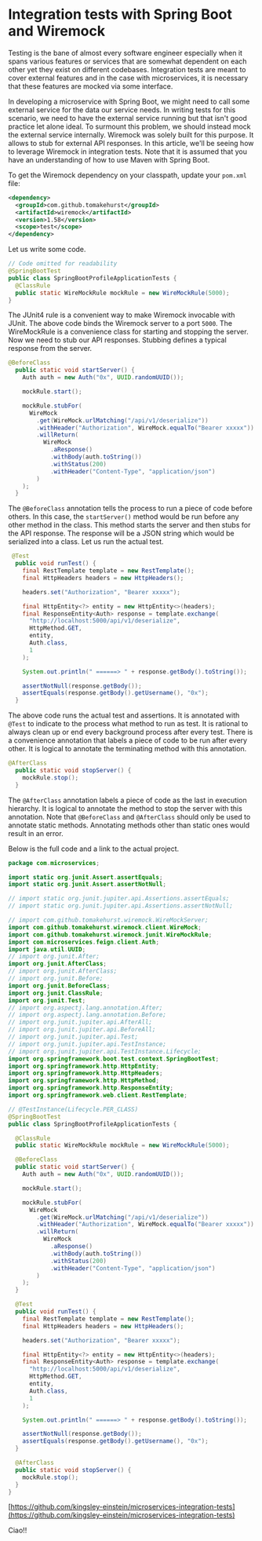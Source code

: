 # Integration tests with Spring Boot and Wiremock

Testing is the bane of almost every software engineer especially when it spans various features or services that are somewhat dependent on each other yet they exist on different codebases. Integration tests are meant to cover external features and in the case with microservices, it is necessary that these features are mocked via some interface.

In developing a microservice with Spring Boot, we might need to call some external service for the data our service needs. In writing tests for this scenario, we need to have the external service running but that isn't good practice let alone ideal. To surmount this problem, we should instead mock the external service internally. Wiremock was solely built for this purpose. It allows to stub for external API responses. In this article, we'll be seeing how to leverage Wiremock in integration tests. Note that it is assumed that you have an understanding of how to use Maven with Spring Boot.

To get the Wiremock dependency on your classpath, update your `pom.xml` file:

```xml
<dependency>
  <groupId>com.github.tomakehurst</groupId>
  <artifactId>wiremock</artifactId>
  <version>1.58</version>
  <scope>test</scope>
</dependency>
```

Let us write some code.

```java
// Code omitted for readability
@SpringBootTest
public class SpringBootProfileApplicationTests {
  @ClassRule
  public static WireMockRule mockRule = new WireMockRule(5000);
}
```

The JUnit4 rule is a convenient way to make Wiremock invocable with JUnit. The above code binds the Wiremock server to a port `5000`. The WireMockRule is a convenience class for starting and stopping the server. Now we need to stub our API responses. Stubbing defines a typical response from the server.

```java
@BeforeClass
  public static void startServer() {
    Auth auth = new Auth("0x", UUID.randomUUID());

    mockRule.start();

    mockRule.stubFor(
      WireMock
        .get(WireMock.urlMatching("/api/v1/deserialize"))
        .withHeader("Authorization", WireMock.equalTo("Bearer xxxxx"))
        .willReturn(
          WireMock
            .aResponse()
            .withBody(auth.toString())
            .withStatus(200)
            .withHeader("Content-Type", "application/json")
        )
    );
  }
```

The `@BeforeClass` annotation tells the process to run a piece of code before others. In this case, the `startServer()` method would be run before any other method in the class. This method starts the server and then stubs for the API response. The response will be a JSON string which would be serialized into a class. Let us run the actual test.

```java
 @Test
  public void runTest() {
    final RestTemplate template = new RestTemplate();
    final HttpHeaders headers = new HttpHeaders();

    headers.set("Authorization", "Bearer xxxxx");

    final HttpEntity<?> entity = new HttpEntity<>(headers);
    final ResponseEntity<Auth> response = template.exchange(
      "http://localhost:5000/api/v1/deserialize",
      HttpMethod.GET,
      entity,
      Auth.class,
      1
    );

    System.out.println(" ======> " + response.getBody().toString());

    assertNotNull(response.getBody());
    assertEquals(response.getBody().getUsername(), "0x");
  }
```

The above code runs the actual test and assertions. It is annotated with `@Test` to indicate to the process what method to run as test. It is rational to always clean up or end every background process after every test. There is a convenience annotation that labels a piece of code to be run after every other. It is logical to annotate the terminating method with this annotation.

```java
@AfterClass
  public static void stopServer() {
    mockRule.stop();
  }
```

The `@AfterClass` annotation labels a piece of code as the last in execution hierarchy. It is logical to annotate the method to stop the server with this annotation. Note that `@BeforeClass` and `@AfterClass` should only be used to annotate static methods. Annotating methods other than static ones would result in an error.

Below is the full code and a link to the actual project.

```java
package com.microservices;

import static org.junit.Assert.assertEquals;
import static org.junit.Assert.assertNotNull;

// import static org.junit.jupiter.api.Assertions.assertEquals;
// import static org.junit.jupiter.api.Assertions.assertNotNull;

// import com.github.tomakehurst.wiremock.WireMockServer;
import com.github.tomakehurst.wiremock.client.WireMock;
import com.github.tomakehurst.wiremock.junit.WireMockRule;
import com.microservices.feign.client.Auth;
import java.util.UUID;
// import org.junit.After;
import org.junit.AfterClass;
// import org.junit.AfterClass;
// import org.junit.Before;
import org.junit.BeforeClass;
import org.junit.ClassRule;
import org.junit.Test;
// import org.aspectj.lang.annotation.After;
// import org.aspectj.lang.annotation.Before;
// import org.junit.jupiter.api.AfterAll;
// import org.junit.jupiter.api.BeforeAll;
// import org.junit.jupiter.api.Test;
// import org.junit.jupiter.api.TestInstance;
// import org.junit.jupiter.api.TestInstance.Lifecycle;
import org.springframework.boot.test.context.SpringBootTest;
import org.springframework.http.HttpEntity;
import org.springframework.http.HttpHeaders;
import org.springframework.http.HttpMethod;
import org.springframework.http.ResponseEntity;
import org.springframework.web.client.RestTemplate;

// @TestInstance(Lifecycle.PER_CLASS)
@SpringBootTest
public class SpringBootProfileApplicationTests {

  @ClassRule
  public static WireMockRule mockRule = new WireMockRule(5000);

  @BeforeClass
  public static void startServer() {
    Auth auth = new Auth("0x", UUID.randomUUID());

    mockRule.start();

    mockRule.stubFor(
      WireMock
        .get(WireMock.urlMatching("/api/v1/deserialize"))
        .withHeader("Authorization", WireMock.equalTo("Bearer xxxxx"))
        .willReturn(
          WireMock
            .aResponse()
            .withBody(auth.toString())
            .withStatus(200)
            .withHeader("Content-Type", "application/json")
        )
    );
  }

  @Test
  public void runTest() {
    final RestTemplate template = new RestTemplate();
    final HttpHeaders headers = new HttpHeaders();

    headers.set("Authorization", "Bearer xxxxx");

    final HttpEntity<?> entity = new HttpEntity<>(headers);
    final ResponseEntity<Auth> response = template.exchange(
      "http://localhost:5000/api/v1/deserialize",
      HttpMethod.GET,
      entity,
      Auth.class,
      1
    );

    System.out.println(" ======> " + response.getBody().toString());

    assertNotNull(response.getBody());
    assertEquals(response.getBody().getUsername(), "0x");
  }

  @AfterClass
  public static void stopServer() {
    mockRule.stop();
  }
}
```

[https://github.com/kingsley-einstein/microservices-integration-tests](https://github.com/kingsley-einstein/microservices-integration-tests)

Ciao!!